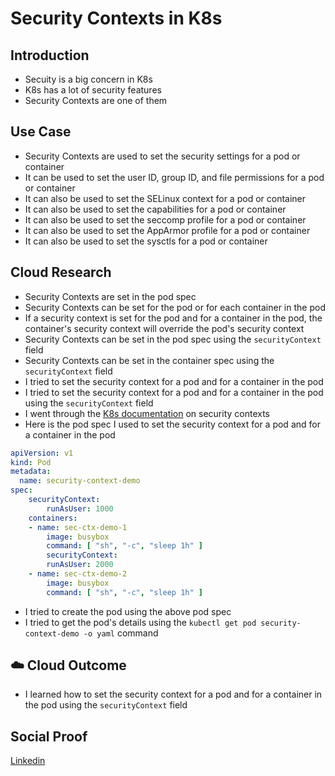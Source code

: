 # Security Contexts in K8s

## Introduction

- Secuity is a big concern in K8s
- K8s has a lot of security features
- Security Contexts are one of them

## Use Case

- Security Contexts are used to set the security settings for a pod or container
- It can be used to set the user ID, group ID, and file permissions for a pod or container
- It can also be used to set the SELinux context for a pod or container
- It can also be used to set the capabilities for a pod or container
- It can also be used to set the seccomp profile for a pod or container
- It can also be used to set the AppArmor profile for a pod or container
- It can also be used to set the sysctls for a pod or container

## Cloud Research

- Security Contexts are set in the pod spec
- Security Contexts can be set for the pod or for each container in the pod
- If a security context is set for the pod and for a container in the pod, the container's security context will override the pod's security context
- Security Contexts can be set in the pod spec using the `securityContext` field
- Security Contexts can be set in the container spec using the `securityContext` field
- I tried to set the security context for a pod and for a container in the pod
- I tried to set the security context for a pod and for a container in the pod using the `securityContext` field
- I went through the [K8s documentation](https://kubernetes.io/docs/tasks/configure-pod-container/security-context/) on security contexts
- Here is the pod spec I used to set the security context for a pod and for a container in the pod

```yaml
apiVersion: v1
kind: Pod
metadata:
  name: security-context-demo
spec:
    securityContext:
        runAsUser: 1000
    containers:
    - name: sec-ctx-demo-1
        image: busybox
        command: [ "sh", "-c", "sleep 1h" ]
        securityContext:
        runAsUser: 2000
    - name: sec-ctx-demo-2
        image: busybox
        command: [ "sh", "-c", "sleep 1h" ]
```
- I tried to create the pod using the above pod spec
- I tried to get the pod's details using the `kubectl get pod security-context-demo -o yaml` command

## ☁️ Cloud Outcome

- I learned how to set the security context for a pod and for a container in the pod using the `securityContext` field
## Social Proof

[Linkedin](https://www.linkedin.com/feed/update/urn:li:share:7099433191286968320/)
